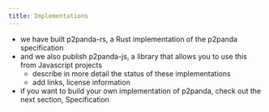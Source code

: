 ```yaml
---
title: Implementations
---
```


- we have built p2panda-rs, a Rust implementation of the p2panda specification
- and we also publish p2panda-js, a library that allows you to use this from Javascript projects
  - describe in more detail the status of these implementations
  - add links, license information
- if you want to build your own implementation of p2panda, check out the next section, Specification
